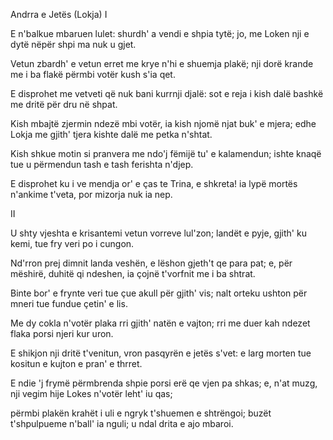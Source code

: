 Andrra e Jetës (Lokja)
I

E n'balkue mbaruen lulet:
shurdh' a vendi e shpia tytë;
jo, me Loken nji e dytë
nëpër shpi ma nuk u gjet.

Vetun zbardh' e vetun erret
me krye n'hi e shuemja plakë;
nji dorë krande me i ba flakë
përmbi votër kush s'ia qet.

E disprohet me vetveti
që nuk bani kurrnji djalë:
sot e reja i kish dalë
bashkë me dritë për dru në shpat.

Kish mbajtë zjermin ndezë mbi votër,
ia kish njomë njat buk' e mjera;
edhe Lokja me gjith' tjera
kishte dalë me petka n'shtat.

Kish shkue motin si pranvera
me ndo'j fëmijë tu' e kalamendun;
ishte knaqë tue u përmendun
tash e tash ferishta n'djep.

E disprohet ku i ve mendja
or' e ças te Trina, e shkreta!
ia lypë mortës n'ankime t'veta,
por mizorja nuk ia nep.

II

U shty vjeshta e krisantemi
vetun vorreve lul'zon;
landët e pyje, gjith' ku kemi,
tue fry veri po i cungon.

Nd'rron prej dimnit landa veshën,
e lëshon gjeth't qe para pat;
e, për mëshirë, duhitë qi ndeshen,
ia çojnë t'vorfnit me i ba shtrat.

Binte bor' e frynte veri
tue çue akull për gjith' vis;
nalt orteku ushton për mneri
tue fundue çetin' e lis.

Me dy cokla n'votër plaka
rri gjith' natën e vajton;
rri me duer kah ndezet flaka
porsi njeri kur uron.

E shikjon nji dritë t'venitun,
vron pasqyrën e jetës s'vet:
e larg morten tue kositun
e kujton e pran' e thrret.

E ndie 'j frymë përmbrenda shpie
porsi erë qe vjen pa shkas;
e, n'at muzg, nji vegim hije
Lokes n'votër leht' iu qas;

përmbi plakën krahët i uli
e ngryk t'shuemen e shtrëngoi;
buzët t'shpulpueme n'ball' ia nguli;
u ndal drita e ajo mbaroi.